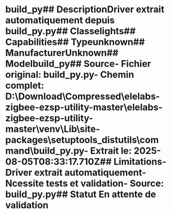 # build_py##  DescriptionDriver extrait automatiquement depuis build_py.py##  Classelights##  Capabilities##  Typeunknown##  ManufacturerUnknown##  Modelbuild_py##  Source- **Fichier original**: build_py.py- **Chemin complet**: D:\Download\Compressed\elelabs-zigbee-ezsp-utility-master\elelabs-zigbee-ezsp-utility-master\venv\Lib\site-packages\setuptools\_distutils\command\build_py.py- **Extrait le**: 2025-08-05T08:33:17.710Z##  Limitations- Driver extrait automatiquement- Ncessite tests et validation- Source: build_py.py##  Statut En attente de validation